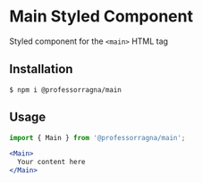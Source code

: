 # Main Styled Component

Styled component for the `<main>` HTML tag

## Installation

```
$ npm i @professorragna/main
```

## Usage

```jsx
import { Main } from '@professorragna/main';

<Main>
  Your content here
</Main>
```
